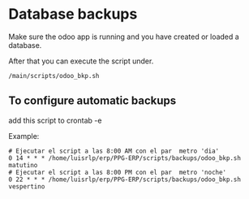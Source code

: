 # Database backups
Make sure the odoo app is running and you have created or loaded a database.

After that you can execute the script under.

    /main/scripts/odoo_bkp.sh

## To configure automatic backups

add this script to crontab -e

Example:

    # Ejecutar el script a las 8:00 AM con el par  metro 'dia'
    0 14 * * * /home/luisrlp/erp/PPG-ERP/scripts/backups/odoo_bkp.sh matutino
    # Ejecutar el script a las 8:00 PM con el par  metro 'noche'
    0 22 * * * /home/luisrlp/erp/PPG-ERP/scripts/backups/odoo_bkp.sh vespertino